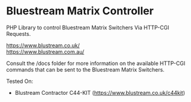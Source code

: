 # Bluestream Matrix Controller

PHP Library to control Bluestream Matrix Switchers Via HTTP-CGI Requests.

https://www.blustream.co.uk/  
https://www.blustream.com.au/

Consult the /docs folder for more information on the available HTTP-CGI commands that can be sent to the Bluestream
Matrix Switchers.

Tested On:
- Blustream Contractor C44-KIT (https://www.blustream.co.uk/c44kit)

